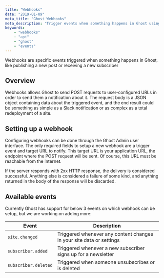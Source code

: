 ```yaml
---
title: "Webhooks"
date: "2019-01-09"
meta_title: "Ghost Webhooks"
meta_description: "Trigger events when something happens in Ghost using webhooks configured through the Ghost Admin user interface. Find out more on Ghost Docs 👉"
keywords:
    - "webhooks"
    - "api"
    - "ghost"
    - "events"
---
```


Webhooks are specific events triggered when something happens in Ghost, like publishing a new post or receiving a new subscriber


## Overview

Webhooks allows Ghost to send POST requests to user-configured URLs in order to send them a notification about it. The request body is a JSON object containing data about the triggered event, and the end result could be something as simple as a Slack notification or as complex as a total redeployment of a site.


## Setting up a webhook

Configuring webhooks can be done through the Ghost Admin user interface. The only required fields to setup a new webhook are a trigger event and target URL to notify. This target URL is your application URL, the endpoint where the POST request will be sent. Of course, this URL must be reachable from the Internet.

If the server responds with 2xx HTTP response, the delivery is considered successful. Anything else is considered a failure of some kind, and anything returned in the body of the response will be discarded.


## Available events

Currently Ghost has support for below 3 events on which webhook can be setup, but we are working on adding more:

|Event|Description|
|-----|-----------|
|`site.changed`|Triggered whenever any content changes in your site data or settings|
|`subscriber.added`|Triggered whenever a new subscriber signs up for a newsletter|
|`subscriber.deleted`|Triggered when someone unsubscribes or is deleted|
